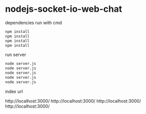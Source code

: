 # nodejs-socket-io-web-chat

dependencies
run with cmd
```bash
npm install
npm install
npm install
npm install
```



run server
```bash
node server.js
node server.js
node server.js
node server.js
node server.js
```

index url

http://localhost:3000/
http://localhost:3000/
http://localhost:3000/
http://localhost:3000/


